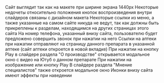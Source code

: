 Сайт выглядит так как на макете при ширине экрана 1440px
Некоторые недочеты относительно положения кнопок воспроизведения внутри слайдеров связаны с дизайном макета
Некоторые ссылки из меню, а также указанные на самом сайте никуда не ведут, так как должны быть прикреплены к разделам, находящимся на других страницах этого сайта
На номер телефона, указанный внизу сайта, пользователю будет предложено совершить звонок при нажатии на него
Ссылки на аптеки при нажатии отправляют на страницу данного препарата в указанной аптеке (сайт аптеки откроется в новой вкладке)
При нажатии на кнопку Play в слайдере раздела "О производстве" открывается модальное окно с видео на Ютуб о данном препарате
При нажатии на изображение или кнопку Play В слайдере раздела "Мнение специалистов" также откроется модальное окно
Иконки внизу сайта имеют эффекты при наведении